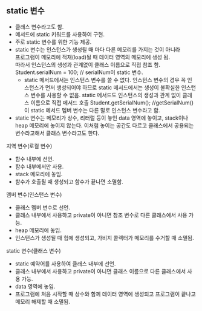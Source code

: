 ## static 변수
- 클래스 변수라고도 함.
- 메서드에 static 키워드를 사용하여 구현.
- 주로 static 변수를 위한 기능 제공.
- static 변수는 인스턴스가 생성될 때 마다 다른 메모리를 가지는 것이 아니라   
  프로그램이 메모리에 적재(load)될 때 데이터 영역의 메모리에 생성 됨.   
  따라서 인스턴스의 생성과 관계없이 클래스 이름으로 직접 참조 함.
  Student.serialNum = 100; // serialNum이 static 변수.
  - static 메서드에서는 인스턴스 변수를 쓸 수 없다. 
  인스턴스 변수의 경우 꼭 인스턴스가 먼저 생성되어야 하므로 static 메서드에서는 생성이 불확실한 인스턴스 변수를 사용할 수 없음.
  static 메서드도 인스턴스의 생성과 관계 없이 클래스 이름으로 직접 메서드 호출
  Student.getSerialNum(); //getSerialNum()이 static 메서드
  멤버 변수는 다른 말로 인스턴스 변수라고 함.
- static 변수는 메모리가 상수, 리터럴 등이 놓인 data 영역에 놓이고, stack이나 heap 메모리에 놓이지 않는다. 
  이처럼 놓이는 공간도 다르고 클래스에서 공용되는 변수라고해서 클래스 변수라고도 한다.


지역 변수(로컬 변수) 
- 함수 내부에 선언.
- 함수 내부에서만 사용.
- stack 메모리에 놓임.
- 함수가 호출될 때 생성되고 함수가 끝나면 소멸함.

멤버 변수(인스턴스 변수)
- 클래스 멤버 변수로 선언.
- 클래스 내부에서 사용하고 private이 아니면 참조 변수로 다른 클래스에서 사용 가능.
- heap 메모리에 놓임.
- 인스턴스가 생성될 때 힙에 생성되고, 가비지 콜렉터가 메모리를 수거할 때 소멸됨.

static 변수(클래스 변수)
- static 예약어를 사용하여 클래스 내부에 선언.
- 클래스 내부에서 사용하고 private이 아니면 클래스 이름으로 다른 클래스에서 사용 가능.
- data 영역에 놓임.
- 프로그램에 처음 시작할 때 상수와 함께 데이터 영역에 생성되고 프로그램이 끝나고 메모리 해제할 때 소멸됨.
